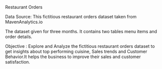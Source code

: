 Restaurant Orders

Data Source: This fictitious restaurant orders dataset taken from MavenAnalytics.io

The dataset given for three months. It contains two tables menu items and order details.

Objective : Explore and Analyze the fictitious restaurant orders dataset to get insights about top performing cuisine, Sales trends and Customer Behavior.It helps the business to improve their sales and customer satisfaction.
